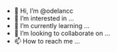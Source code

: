 - 👋 Hi, I’m @odelancc
- 👀 I’m interested in ...
- 🌱 I’m currently learning ...
- 💞️ I’m looking to collaborate on ...
- 📫 How to reach me ...

<!---
odelancc/odelancc is a ✨ special ✨ repository because its `README.md` (this file) appears on your GitHub profile.
You can click the Preview link to take a look at your changes.
--->
